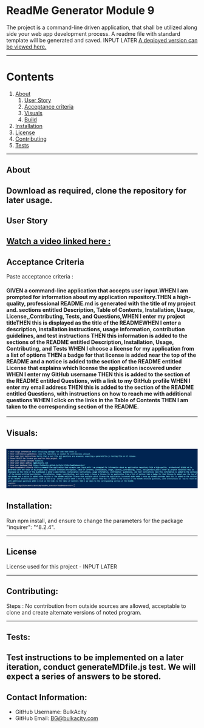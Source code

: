 
  
# ReadMe Generator Module 9
  The project is a command-line driven application, that shall be utilized along side your web app development process. A readme file with standard template will be generated and saved.
  INPUT LATER
  [A deployed version can be viewed here.](https://bulkacity.github.io/ReadMeGenerator/)
  
---
# Contents
1. [About](#about)
    1. [User Story](#user%20story)
    2. [Acceptance criteria](#acceptance%20criteria)
    3. [Visuals](#visuals)
    4. [Build](#build)
2. [Installation](#installation)
3. [License](#license)
4. [Contributing](#contributing)
5. [Tests](#tests)
---
## About
  Download as required, clone the repository for later usage.
---
## User Story
  [Watch a video linked here :](https://www.youtube.com/watch?v=8u8TlOuPSG0)
---
## Acceptance Criteria
  Paste acceptance criteria :
  
  #### GIVEN a command-line application that accepts user input.WHEN I am prompted for information about my application repository.THEN a high-quality, professional README.md is generated with the title of my project and. sections entitled Description, Table of Contents, Installation, Usage, License,,Contributing, Tests, and Questions,WHEN I enter my project titleTHEN this is displayed as the title of the READMEWHEN I enter a description, installation instructions, usage information, contribution guidelines, and test instructions THEN this information is added to the sections of the README entitled Description, Installation, Usage, Contributing, and Tests WHEN I choose a license for my application from a list of options THEN a badge for that license is added near the top of the README and a notice is added tothe section of the README entitled License that explains which license the application iscovered under WHEN I enter my GitHub username THEN this is added to the section of the README entitled Questions, with a link to my GitHub profile WHEN I enter my email address THEN this is added to the section of the README entitled Questions, with instructions on how to reach me with additional questions WHEN I click on the links in the Table of Contents THEN I am taken to the corresponding section of the README.
---
## Visuals:
![Example](./assets/ReadMeExample.png)
---
## Installation:
  Run npm install, and ensure to change the parameters for the package "inquirer": "^8.2.4".

---
## License
  License used for this project - INPUT LATER

---
## Contributing:
  
 Steps :
 No contribution from outside sources are allowed, acceptable to clone and create alternate versions of noted program. 

---
## Tests:
  Test instructions to be implemented on a later iteration, conduct generateMDfile.js test. We will expect a series of answers to be stored.
---
## Contact Information:
* GitHub Username: BulkAcity
* GitHub Email: BG@bulkacity.com
  
